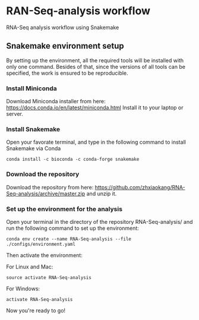 # RAN-Seq-analysis workflow
RNA-Seq analysis workflow using Snakemake
## Snakemake environment setup
By setting up the environment, all the required tools will be installed with only one command. Besides of that, since the versions of all tools can be specified, the work is ensured to be reproducible.
### Install Miniconda
Download Miniconda installer from here: https://docs.conda.io/en/latest/miniconda.html Install it to your laptop or server.
### Install Snakemake
Open your favorate terminal, and type in the following command to install Snakemake via Conda
```
conda install -c bioconda -c conda-forge snakemake
```
### Download the repository
Download the repository from here: https://github.com/zhxiaokang/RNA-Seq-analysis/archive/master.zip and unzip it.
### Set up the environment for the analysis
Open your terminal in the directory of the repository RNA-Seq-analysis/ and run the following command to set up the environment:
```
conda env create --name RNA-Seq-analysis --file ./configs/environment.yaml
```
Then activate the environment:

For Linux and Mac:
```
source activate RNA-Seq-analysis
```
For Windows:
```
activate RNA-Seq-analysis
```
Now you're ready to go!
